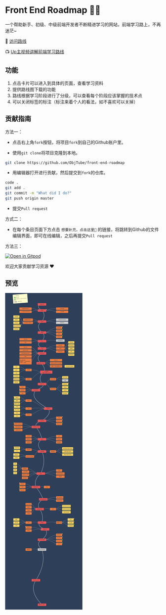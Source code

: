 # Front End Roadmap 🧶🦌

一个帮助新手、初级、中级前端开发者不断精进学习的网站，前端学习路上，不再迷茫~

🚀 [访问路线](https://objtube.github.io/front-end-roadmap/#/)

📺 [Up主视频讲解前端学习路线](https://www.bilibili.com/video/BV1ZZ4y1H7rU/)


## 功能

1. 点击卡片可以进入到具体的页面，查看学习资料  
2. 提供路线图下载的功能  
3. 路线根据学习阶段进行了分级，可以查看每个阶段应该掌握的技术点  
4. 可以关闭标签的标注（标注来着个人的看法，如不喜欢可以关掉） 

## 贡献指南

方法一：

* 点击右上角`fork`按钮，将项目`fork`到自己的Github账户里。

* 使用`git clone`将项目克隆到本地。

``` bash
git clone https://github.com/ObjTube/front-end-roadmap
```

* 用编辑器打开进行贡献，然后提交到`fork`的仓库。

``` bash
code .
git add .
git commit -m "What did I do?"
git push origin master
```

* 提交`Pull request`



方式二：

* 在每个条目页面下方点击 `想要补充，点击这里📝` 的链接，将跳转到Github的文件编辑界面，即可在线编辑，之后再提交`Pull request`

方法三：

[![Open in Gitpod](https://gitpod.io/button/open-in-gitpod.svg)](https://gitpod.io/#https://github.com/ObjTube/front-end-roadmap)


欢迎大家贡献学习资源 :heart:

## 预览

![路线图](./roadmap.jpeg)



